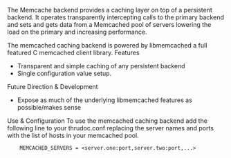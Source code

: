 The Memcache backend provides a caching layer on top of a persistent backend. It operates transparently intercepting calls to the primary backend and sets and gets data from a Memcached pool of servers lowering the load on the primary and increasing performance.

The memcached caching backend is powered by libmemcached a full featured C memcached client library.
Features

  * Transparent and simple caching of any persistent backend
  * Single configuration value setup.

Future Direction & Development

  * Expose as much of the underlying libmemcached features as possible/makes sense

Use & Configuration
To use the memcached caching backend add the following line to your thrudoc.conf replacing the server names and ports with the list of hosts in your memcached pool.

```
    MEMCACHED_SERVERS = <server.one:port,server.two:port,...>
```